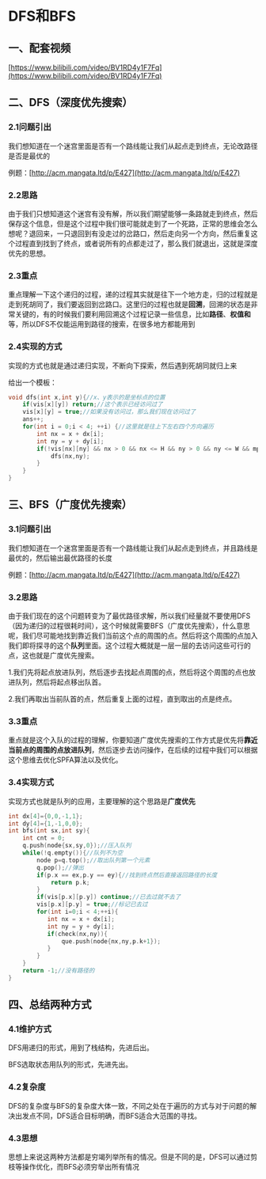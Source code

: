 # DFS和BFS

## 一、配套视频
[https://www.bilibili.com/video/BV1RD4y1F7Fq](https://www.bilibili.com/video/BV1RD4y1F7Fq)
## 二、DFS（深度优先搜索）

### 2.1问题引出

我们想知道在一个迷宫里面是否有一个路线能让我们从起点走到终点，无论改路径是否是最优的

例题：[http://acm.mangata.ltd/p/E427](http://acm.mangata.ltd/p/E427)

### 2.2思路

由于我们只想知道这个迷宫有没有解，所以我们期望能够一条路就走到终点，然后保存这个信息，但是这个过程中我们很可能就走到了一个死路，正常的思维会怎么想呢？退回来，一只退回到有没走过的岔路口，然后走向另一个方向，然后重复这个过程直到找到了终点，或者说所有的点都走过了，那么我们就退出，这就是深度优先的思想。

### 2.3重点

重点理解一下这个递归的过程，递的过程其实就是往下一个地方走，归的过程就是走到死胡同了，我们要返回到岔路口。这里归的过程也就是**回溯**，回溯的状态是非常关键的，有的时候我们要利用回溯这个过程记录一些信息，比如**路径**、**权值和**等，所以DFS不仅能运用到路径的搜索，在很多地方都能用到



### 2.4实现的方式

实现的方式也就是通过递归实现，不断向下探索，然后遇到死胡同就归上来

给出一个模板：

```cpp
void dfs(int x,int y){//x、y表示的是坐标点的位置
	if(vis[x][y]) return;//这个表示已经访问过了
	vis[x][y] = true;//如果没有访问过，那么我们现在访问过了
	ans++;
	for(int i = 0;i < 4; ++i) {//这里就是往上下左右四个方向遍历
		int nx = x + dx[i];
		int ny = y + dy[i];
		if(!vis[nx][ny] && nx > 0 && nx <= H && ny > 0 && ny <= W && mp[nx][ny] != '#') {//我们这里就是看下一个位置是否能递归访问
			dfs(nx,ny);
		}
	}
}
```



## 三、BFS（广度优先搜索）

### 3.1问题引出

我们想知道在一个迷宫里面是否有一个路线能让我们从起点走到终点，并且路线是最优的，然后输出最优路径的长度

例题：[http://acm.mangata.ltd/p/E427](http://acm.mangata.ltd/p/E427)

### 3.2思路

由于我们现在的这个问题转变为了最优路径求解，所以我们经量就不要使用DFS（因为递归的过程很耗时间），这个时候就需要BFS（广度优先搜索），什么意思呢，我们尽可能地找到靠近我们当前这个点的周围的点。然后将这个周围的点加入我们即将探寻的这个**队列**里面。这个过程大概就是一层一层的去访问这些可行的点，这也就是广度优先搜索。

1.我们先将起点放进队列，然后逐步去找起点周围的点，然后将这个周围的点也放进队列，然后将起点移出队首。

2.我们再取出当前队首的点，然后重复上面的过程，直到取出的点是终点。

### 3.3重点

重点就是这个入队的过程的理解，你要知道广度优先搜索的工作方式是优先将**靠近当前点的周围的点放进队列**，然后逐步去访问操作，在后续的过程中我们可以根据这个思维去优化SPFA算法以及优化。

### 3.4实现方式

实现方式也就是队列的应用，主要理解的这个思路是**广度优先**

```cpp
int dx[4]={0,0,-1,1};
int dy[4]={1,-1,0,0};
int bfs(int sx,int sy){
    int cnt = 0;
    q.push(node{sx,sy,0});//压入队列
    while(!q.empty()){//队列不为空
        node p=q.top();//取出队列第一个元素
        q.pop();//弹出
        if(p.x == ex,p.y == ey){//找到终点然后直接返回路径的长度
            return p.k;
        }
        if(vis[p.x][p.y]) continue;//已去过就不去了
        vis[p.x][p.y] = true;//标记已去过
        for(int i=0;i < 4;++i){
           int nx = x + dx[i];
           int ny = y + dy[i];
           if(check(nx,ny)){
               que.push(node{nx,ny,p.k+1});
           }
        }
    }
    return -1;//没有路径的
}
```



## 四、总结两种方式

### 4.1维护方式

DFS用递归的形式，用到了栈结构，先进后出。

BFS选取状态用队列的形式，先进先出。

### 4.2复杂度

DFS的复杂度与BFS的复杂度大体一致，不同之处在于遍历的方式与对于问题的解决出发点不同，DFS适合目标明确，而BFS适合大范围的寻找。

### 4.3思想

思想上来说这两种方法都是穷竭列举所有的情况。但是不同的是，DFS可以通过剪枝等操作优化，而BFS必须穷举出所有情况